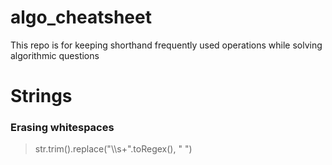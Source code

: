 # algo_cheatsheet
This repo is for keeping shorthand frequently used operations while solving algorithmic questions

# Strings

### Erasing whitespaces
> str.trim().replace("\\\s+".toRegex(), " ")
